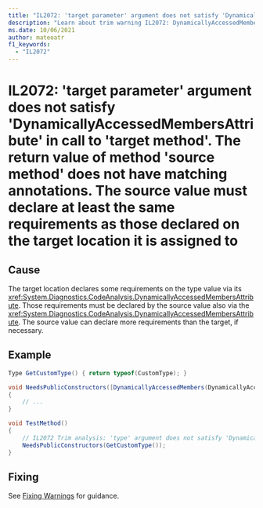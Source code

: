 ```yaml
---
title: "IL2072: 'target parameter' argument does not satisfy 'DynamicallyAccessedMembersAttribute' in call to 'target method'. The return value of method 'source method' does not have matching annotations. The source value must declare at least the same requirements as those declared on the target location it is assigned to."
description: "Learn about trim warning IL2072: DynamicallyAccessedMembersMismatchMethodReturnTypeTargetsParameter"
ms.date: 10/06/2021
author: mateoatr
f1_keywords:
  - "IL2072"
---
```

# IL2072: 'target parameter' argument does not satisfy 'DynamicallyAccessedMembersAttribute' in call to 'target method'. The return value of method 'source method' does not have matching annotations. The source value must declare at least the same requirements as those declared on the target location it is assigned to

## Cause

The target location declares some requirements on the type value via its <xref:System.Diagnostics.CodeAnalysis.DynamicallyAccessedMembersAttribute>. Those requirements must be declared by the source value also via the <xref:System.Diagnostics.CodeAnalysis.DynamicallyAccessedMembersAttribute>. The source value can declare more requirements than the target, if necessary.

## Example

```csharp
Type GetCustomType() { return typeof(CustomType); }

void NeedsPublicConstructors([DynamicallyAccessedMembers(DynamicallyAccessedMemberTypes.PublicConstructors)] Type type)
{
    // ...
}

void TestMethod()
{
    // IL2072 Trim analysis: 'type' argument does not satisfy 'DynamicallyAccessedMembersAttribute' in call to 'NeedsPublicConstructors'. The return value of method 'GetCustomType' does not have matching annotations. The source value must declare at least the same requirements as those declared on the target location it is assigned to.
    NeedsPublicConstructors(GetCustomType());
}
```

## Fixing

See [Fixing Warnings](../fixing-warnings.md#dynamicallyaccessedmembers) for guidance.
